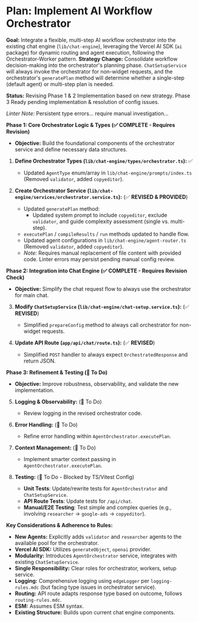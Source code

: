 # Plan: Implement AI Workflow Orchestrator

**Goal:** Integrate a flexible, multi-step AI workflow orchestrator into the existing chat engine (`lib/chat-engine`), leveraging the Vercel AI SDK (`ai` package) for dynamic routing and agent execution, following the Orchestrator-Worker pattern. **Strategy Change:** Consolidate workflow decision-making into the orchestrator's planning phase. `ChatSetupService` will always invoke the orchestrator for non-widget requests, and the orchestrator's `generatePlan` method will determine whether a single-step (default agent) or multi-step plan is needed.

**Status:** Revising Phase 1 & 2 Implementation based on new strategy. Phase 3 Ready pending implementation & resolution of config issues.

*Linter Note:* Persistent type errors... require manual investigation...

**Phase 1: Core Orchestrator Logic & Types (✅ COMPLETE - Requires Revision)**

*   **Objective:** Build the foundational components of the orchestrator service and define necessary data structures.

1.  **Define Orchestrator Types (`lib/chat-engine/types/orchestrator.ts`):** ✅
    *   Updated `AgentType` enum/array in `lib/chat-engine/prompts/index.ts` (Removed `validator`, added `copyeditor`).

2.  **Create Orchestrator Service (`lib/chat-engine/services/orchestrator.service.ts`):** (✅ **REVISED & PROVIDED**)
    *   Updated `generatePlan` method:
        *   Updated system prompt to include `copyeditor`, exclude `validator`, and guide complexity assessment (single vs. multi-step).
    *   `executePlan` / `compileResults` / `run` methods updated to handle flow.
    *   Updated agent configurations in `lib/chat-engine/agent-router.ts` (Removed `validator`, added `copyeditor`).
    *   *Note:* Requires manual replacement of file content with provided code. Linter errors may persist pending manual config review.

**Phase 2: Integration into Chat Engine (✅ COMPLETE - Requires Revision Check)**

*   **Objective:** Simplify the chat request flow to always use the orchestrator for main chat.

3.  **Modify `ChatSetupService` (`lib/chat-engine/chat-setup.service.ts`):** (✅ **REVISED**)
    *   Simplified `prepareConfig` method to always call orchestrator for non-widget requests.

4.  **Update API Route (`app/api/chat/route.ts`):** (✅ **REVISED**)
    *   Simplified `POST` handler to always expect `OrchestratedResponse` and return JSON.

**Phase 3: Refinement & Testing (📝 To Do)**

*   **Objective:** Improve robustness, observability, and validate the new implementation.

5.  **Logging & Observability:** (📝 To Do)
    *   Review logging in the revised orchestrator code.

6.  **Error Handling:** (📝 To Do)
    *   Refine error handling within `AgentOrchestrator.executePlan`.

7.  **Context Management:** (📝 To Do)
    *   Implement smarter context passing in `AgentOrchestrator.executePlan`.

8.  **Testing:** (📝 To Do - Blocked by TS/Vitest Config)
    *   **Unit Tests**: Update/rewrite tests for `AgentOrchestrator` and `ChatSetupService`.
    *   **API Route Tests**: Update tests for `/api/chat`.
    *   **Manual/E2E Testing**: Test simple and complex queries (e.g., involving `researcher` -> `google-ads` -> `copyeditor`).

**Key Considerations & Adherence to Rules:**

*   **New Agents:** Explicitly adds `validator` and `researcher` agents to the available pool for the orchestrator.
*   **Vercel AI SDK:** Utilizes `generateObject`, `openai` provider.
*   **Modularity:** Introduces `AgentOrchestrator` service, integrates with existing `ChatSetupService`.
*   **Single Responsibility:** Clear roles for orchestrator, workers, setup service.
*   **Logging:** Comprehensive logging using `edgeLogger` per `logging-rules.mdc` (but facing type issues in orchestrator service).
*   **Routing:** API route adapts response type based on outcome, follows `routing-rules.mdc`.
*   **ESM:** Assumes ESM syntax.
*   **Existing Structure:** Builds upon current chat engine components.